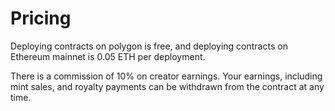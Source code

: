 # Pricing

Deploying contracts on polygon is free, and deploying contracts on Ethereum mainnet is 0.05 ETH per deployment.&#x20;

There is a commission of 10% on creator earnings. Your earnings, including mint sales, and royalty payments can be withdrawn from the contract at any time.
